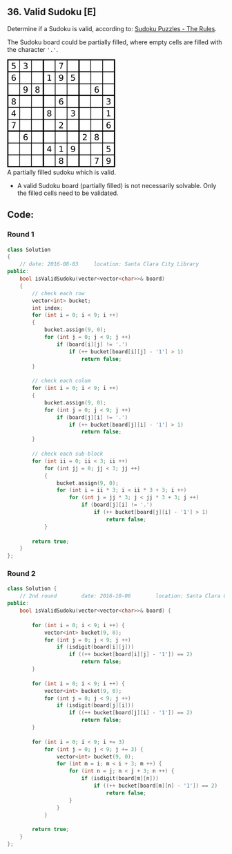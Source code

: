 ## 36. Valid Sudoku [E]
Determine if a Sudoku is valid, according to: [Sudoku Puzzles - The Rules](http://sudoku.com.au/TheRules.aspx).

The Sudoku board could be partially filled, where empty cells are filled with the character `'.'`.

![](https://github.com/ysong49/LeetCode-Note/blob/master/image/Sudoku.png)   
A partially filled sudoku which is valid.

- A valid Sudoku board (partially filled) is not necessarily solvable. Only the filled cells need to be validated.

## Code:
### Round 1
```c++
class Solution 
{
    // date: 2016-08-03     location: Santa Clara City Library
public:
    bool isValidSudoku(vector<vector<char>>& board) 
    {
        // check each row
        vector<int> bucket;
        int index;
        for (int i = 0; i < 9; i ++)
        {
            bucket.assign(9, 0);
            for (int j = 0; j < 9; j ++)
                if (board[i][j] != '.')
                    if (++ bucket[board[i][j] - '1'] > 1)
                        return false;
        }
        
        // check each colum
        for (int i = 0; i < 9; i ++)
        {
            bucket.assign(9, 0);
            for (int j = 0; j < 9; j ++)
                if (board[j][i] != '.')
                    if (++ bucket[board[j][i] - '1'] > 1)
                        return false;
        }
        
        // check each sub-block
        for (int ii = 0; ii < 3; ii ++)
            for (int jj = 0; jj < 3; jj ++)
            {
                bucket.assign(9, 0);
                for (int i = ii * 3; i < ii * 3 + 3; i ++)
                    for (int j = jj * 3; j < jj * 3 + 3; j ++)
                        if (board[j][i] != '.')
                            if (++ bucket[board[j][i] - '1'] > 1)
                                return false;
            }
        
        return true;
    }
};
```

### Round 2
```c++
class Solution {
    // 2nd round        date: 2016-10-06        location: Santa Clara Central Park Library
public:
    bool isValidSudoku(vector<vector<char>>& board) {
        
        for (int i = 0; i < 9; i ++) {
            vector<int> bucket(9, 0);
            for (int j = 0; j < 9; j ++)
                if (isdigit(board[i][j]))
                    if ((++ bucket[board[i][j] - '1']) == 2)
                        return false;
        }

        for (int i = 0; i < 9; i ++) {
            vector<int> bucket(9, 0);
            for (int j = 0; j < 9; j ++)
                if (isdigit(board[j][i]))
                    if ((++ bucket[board[j][i] - '1']) == 2)
                        return false;
        }
        
        for (int i = 0; i < 9; i += 3)
            for (int j = 0; j < 9; j += 3) {
                vector<int> bucket(9, 0);
                for (int m = i; m < i + 3; m ++) {
                    for (int n = j; n < j + 3; n ++) {
                        if (isdigit(board[m][n]))
                            if ((++ bucket[board[m][n] - '1']) == 2)
                                return false;
                    }
                }
            }
            
        return true;
    }
};
```
